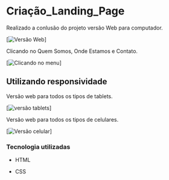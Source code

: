 # Criação_Landing_Page

Realizado a conlusão do projeto versão Web para computador.

[<img src="./projeto.gif" alt="Versão Web">]

Clicando no Quem Somos, Onde Estamos e Contato.

[<img src="./projeto_clicavel.gif" alt="Clicando no menu">]

## Utilizando responsividade

Versão web para todos os tipos de tablets.

[<img src="./projeto_tablets.gif" alt="versão tablets">]

Versão web para todos os tipos de celulares.

[<img src="./projeto_celulares.gif" alt="Versão celular">]

### Tecnologia utilizadas

- HTML

- CSS

